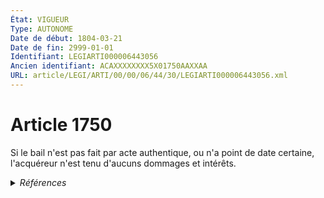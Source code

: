```yaml
---
État: VIGUEUR
Type: AUTONOME
Date de début: 1804-03-21
Date de fin: 2999-01-01
Identifiant: LEGIARTI000006443056
Ancien identifiant: ACAXXXXXXXX5X01750AAXXAA
URL: article/LEGI/ARTI/00/00/06/44/30/LEGIARTI000006443056.xml
---
```


<h1>Article 1750</h1>

Si le bail n'est pas fait par acte authentique, ou n'a point de date certaine,
l'acquéreur n'est tenu d'aucuns dommages et intérêts.


<details>
  <summary><em>Références</em></summary>

  <h2>Références faites par l'article</h2>
  
  <ul>
    <li>
      CODIFICATION source Loi 1804-03-07
    </li>
    <li>
      CREATION source Loi 1804-03-07 promulguée le 17 mars 1804
    </li>
  </ul>
</details>
